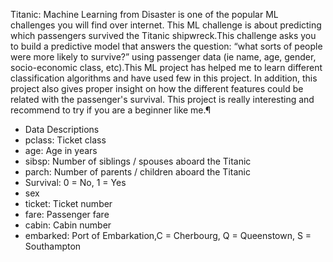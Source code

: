 Titanic: Machine Learning from Disaster is one of the popular ML challenges you will find over internet. This ML challenge is about predicting which passengers survived the Titanic shipwreck.This challenge asks you to build a predictive model that answers the question: “what sorts of people were more likely to survive?” using passenger data (ie name, age, gender, socio-economic class, etc).This ML project has helped me to learn different classification algorithms and have used few in this project. In addition, this project also gives proper insight on how the different features could be related with the passenger's survival. This project is really interesting and recommend to try if you are a beginner like me.¶

* Data Descriptions
* pclass: Ticket class
* age: Age in years
* sibsp: Number of siblings / spouses aboard the Titanic
* parch: Number of parents / children aboard the Titanic
* Survival: 0 = No, 1 = Yes
* sex
* ticket: Ticket number
* fare: Passenger fare
* cabin: Cabin number
* embarked: Port of Embarkation,C = Cherbourg, Q = Queenstown, S = Southampton
